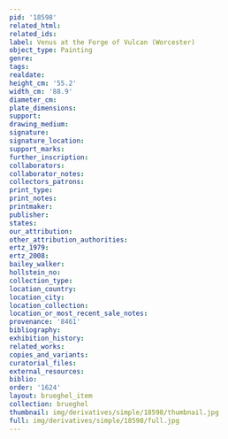 ```yaml
---
pid: '18598'
related_html: 
related_ids: 
label: Venus at the Forge of Vulcan (Worcester)
object_type: Painting
genre: 
tags: 
realdate: 
height_cm: '55.2'
width_cm: '88.9'
diameter_cm: 
plate_dimensions: 
support: 
drawing_medium: 
signature: 
signature_location: 
support_marks: 
further_inscription: 
collaborators: 
collaborator_notes: 
collectors_patrons: 
print_type: 
print_notes: 
printmaker: 
publisher: 
states: 
our_attribution: 
other_attribution_authorities: 
ertz_1979: 
ertz_2008: 
bailey_walker: 
hollstein_no: 
collection_type: 
location_country: 
location_city: 
location_collection: 
location_or_most_recent_sale_notes: 
provenance: '8461'
bibliography: 
exhibition_history: 
related_works: 
copies_and_variants: 
curatorial_files: 
external_resources: 
biblio: 
order: '1624'
layout: brueghel_item
collection: brueghel
thumbnail: img/derivatives/simple/18598/thumbnail.jpg
full: img/derivatives/simple/18598/full.jpg
---
```

